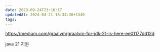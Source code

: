 ```yaml
---
date: 2023-09-24T23:16:17
updatedAt: 2024-04-21 18:34:36+1340
tags: 
---
```

https://medium.com/graalvm/graalvm-for-jdk-21-is-here-ee01177dd12d

java 21 지원